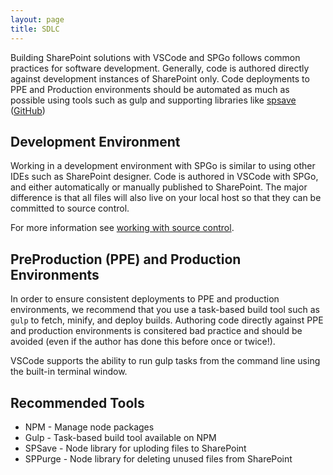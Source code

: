 ```yaml
---
layout: page
title: SDLC
---
```


Building SharePoint solutions with VSCode and SPGo follows common practices for software development. Generally, code is authored directly against development instances of SharePoint only. Code deployments to PPE and Production environments should be automated as much as possible using tools such as gulp and supporting libraries like [spsave](https://www.npmjs.com/package/spsave) ([GitHub](https://github.com/s-KaiNet/spsave))

## Development Environment
Working in a development environment with SPGo is similar to using other IDEs such as SharePoint designer. Code is authored in VSCode with SPGo, and either automatically or manually published to SharePoint. The major difference is that all files will also live on your local host so that they can be committed to source control.

For more information see [working with source control](https://github.com/readysitego/spgo/wiki/Github-Integration).

## PreProduction (PPE) and Production Environments
In order to ensure consistent deployments to PPE and production environments, we recommend that you use a task-based build tool such as `gulp` to fetch, minify, and deploy builds. Authoring code directly against PPE and production environments is consitered bad practice and should be avoided (even if the author has done this before once or twice!).

VSCode supports the ability to run gulp tasks from the command line using the built-in terminal window.

## Recommended Tools
* NPM - Manage node packages
* Gulp - Task-based build tool available on NPM
* SPSave - Node library for uploding files to SharePoint
* SPPurge - Node library for deleting unused files from SharePoint
